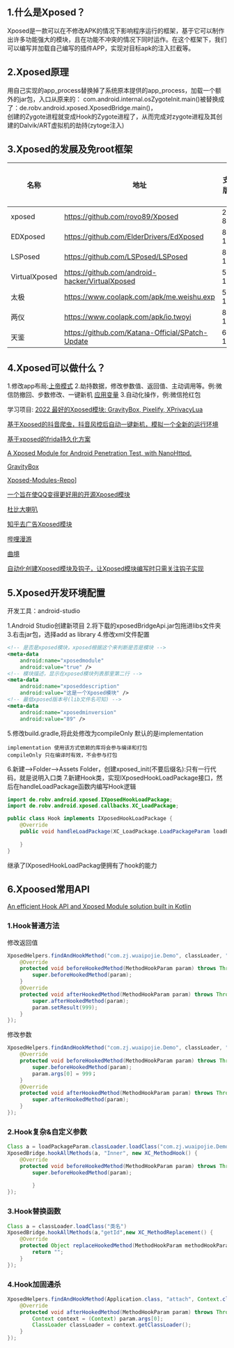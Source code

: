 ## 1.什么是Xposed？

Xposed是一款可以在不修改APK的情况下影响程序运行的框架，基于它可以制作出许多功能强大的模块，且在功能不冲突的情况下同时运作。在这个框架下，我们可以编写并加载自己编写的插件APP，实现对目标apk的注入拦截等。

## 2.Xposed原理

用自己实现的app_process替换掉了系统原本提供的app_process，加载一个额外的jar包，入口从原来的：  com.android.internal.osZygoteInit.main()被替换成了：de.robv.android.xposed.XposedBridge.main()，  
创建的Zygote进程就变成Hook的Zygote进程了，从而完成对zygote进程及其创建的Dalvik/ART虚拟机的劫持(zytoge注入)


## 3.Xposed的发展及免root框架


| 名称          | 地址                                            | 支持版本 | 是否免root |
| ------------- | ----------------------------------------------- | -------- | ---------- |
| xposed        | https://github.com/rovo89/Xposed                | 2.3-8.1  | 否         |
| EDXposed      | https://github.com/ElderDrivers/EdXposed        | 8.0-10   | 否         |
| LSPosed       | https://github.com/LSPosed/LSPosed              | 8.1-13   | 否         |
| VirtualXposed | https://github.com/android-hacker/VirtualXposed | 5.0-10.0 | 是         |
| 太极          | https://www.coolapk.com/apk/me.weishu.exp       | 5.0-10.0 | 是         |
| 两仪          | https://www.coolapk.com/apk/io.twoyi            | 8.1-12   | 是         |
| 天鉴              | https://github.com/Katana-Official/SPatch-Update                                                | 6-10         |  是          |



## 4.Xposed可以做什么？

1.修改app布局:[上帝模式](https://github.com/kaisar945/Xposed-GodMode)
2.劫持数据，修改参数值、返回值、主动调用等。例:微信防撤回、步数修改、一键新机
[应用变量](https://github.com/kingsollyu/AppEnv)
3.自动化操作，例:微信抢红包

学习项目:
[2022 最好的Xposed模块: GravityBox, Pixelify, XPrivacyLua](https://www.xda-developers.com/best-xposed-modules/)

[基于Xposed的抖音爬虫，抖音风控后自动一键新机，模拟一个全新的运行环境](https://github.com/Lstaynight/xposed-dy)

[基于xposed的frida持久化方案](https://github.com/svengong/xcubebase)

[A Xposed Module for Android Penetration Test, with NanoHttpd.](https://github.com/monkeylord/XServer)

[GravityBox](https://github.com/GravityBox/GravityBox)

[Xposed-Modules-Repo](https://github.com/Xposed-Modules-Repo)]

[一个旨在使QQ变得更好用的开源Xposed模块](https://github.com/ferredoxin/QNotified)

[杜比大喇叭](https://github.com/nining377/dolby_beta)

[知乎去广告Xposed模块](https://github.com/shatyuka/Zhiliao)

[哔哩漫游](https://github.com/yujincheng08/BiliRoaming)

[曲境](https://github.com/Mocha-L/QuJing)

[自动化创建Xposed模块及钩子，让Xposed模块编写时只需关注钩子实现](https://github.com/monkeylord/XposedTemplateForAS)

## 5.Xposed开发环境配置

开发工具：android-studio

1.Android Studio创建新项目
2.将下载的xposedBridgeApi.jar包拖进libs文件夹
3.右击jar包，选择add as library
4.修改xml文件配置
```xml
<!-- 是否是xposed模块，xposed根据这个来判断是否是模块 -->
<meta-data
    android:name="xposedmodule"
    android:value="true" />
<!-- 模块描述，显示在xposed模块列表那里第二行 -->
<meta-data
    android:name="xposeddescription"
    android:value="这是一个Xposed模块" />
<!-- 最低xposed版本号(lib文件名可知) -->
<meta-data
    android:name="xposedminversion"
    android:value="89" />
```
5.修改build.gradle,将此处修改为compileOnly 默认的是implementation
```
implementation 使用该方式依赖的库将会参与编译和打包
compileOnly 只在编译时有效，不会参与打包
```
6.新建-->Folder-->Assets Folder，创建xposed_init(不要后缀名):只有一行代码，就是说明入口类
7.新建Hook类，实现IXposedHookLoadPackage接口，然后在handleLoadPackage函数内编写Hook逻辑
```java
import de.robv.android.xposed.IXposedHookLoadPackage; 
import de.robv.android.xposed.callbacks.XC_LoadPackage;

public class Hook implements IXposedHookLoadPackage {
    @Override
    public void handleLoadPackage(XC_LoadPackage.LoadPackageParam loadPackageParam) throws Throwable {
        
    }
}
```
继承了IXposedHookLoadPackag便拥有了hook的能力
## 6.Xpoosed常用API

[An efficient Hook API and Xposed Module solution built in Kotlin](https://github.com/fankes/YukiHookAPI)

### 1.Hook普通方法
修改返回值
```java
XposedHelpers.findAndHookMethod("com.zj.wuaipojie.Demo", classLoader, "getPublicInt", new XC_MethodHook() {
    @Override
    protected void beforeHookedMethod(MethodHookParam param) throws Throwable {
        super.beforeHookedMethod(param);
    }
    @Override
    protected void afterHookedMethod(MethodHookParam param) throws Throwable {
        super.afterHookedMethod(param);
        param.setResult(999);
    }
});

```
修改参数
```java
XposedHelpers.findAndHookMethod("com.zj.wuaipojie.Demo", classLoader, "setPublicInt", int.class, new XC_MethodHook() {
    @Override
    protected void beforeHookedMethod(MethodHookParam param) throws Throwable {
        super.beforeHookedMethod(param);
        param.args[0] = 999；
    }
    @Override
    protected void afterHookedMethod(MethodHookParam param) throws Throwable {
        super.afterHookedMethod(param);
    }
});

```

### 2.Hook复杂&自定义参数

```java
Class a = loadPackageParam.classLoader.loadClass("com.zj.wuaipojie.Demo");
XposedBridge.hookAllMethods(a, "Inner", new XC_MethodHook() {
    @Override
    protected void beforeHookedMethod(MethodHookParam param) throws Throwable {
        super.beforeHookedMethod(param);
        
        }
});

```


### 3.Hook替换函数
```java
Class a = classLoader.loadClass("类名")
XposedBridge.hookAllMethods(a,"getId",new XC_MethodReplacement() {  
    @Override  
    protected Object replaceHookedMethod(MethodHookParam methodHookParam) throws Throwable {  
        return "";  
    }  
});

```


### 4.Hook加固通杀
```java
XposedHelpers.findAndHookMethod(Application.class, "attach", Context.class, new XC_MethodHook() {  
    @Override  
    protected void afterHookedMethod(MethodHookParam param) throws Throwable {  
        Context context = (Context) param.args[0];  
        ClassLoader classLoader = context.getClassLoader();  
    }  
});

```

